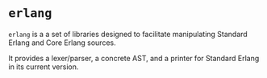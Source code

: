 # `erlang`

`erlang` is a  a set of libraries designed to facilitate manipulating
Standard Erlang and Core Erlang sources.

It provides a lexer/parser, a concrete AST, and a printer for Standard Erlang
in its current version.
